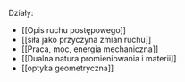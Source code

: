 Działy:
- [[Opis ruchu postępowego]]
- [[siła jako przyczyna zmian ruchu]]
- [[Praca, moc, energia mechaniczna]]
- [[Dualna natura promieniowania i materii]]
- [[optyka geometryczna]]